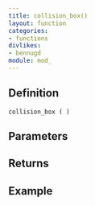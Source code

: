 ```yaml
---
title: collision_box()
layout: function
categories:
- functions
divlikes:
- bennugd
module: mod_
---
```


## Definition

    collision_box ( )

## Parameters

## Returns

## Example

